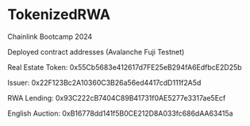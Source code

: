 # TokenizedRWA
Chainlink Bootcamp 2024

Deployed contract addresses (Avalanche Fuji Testnet)

Real Estate Token:
0x55Cb5683e412617d7FE25eB294fA6EdfbcE2D25b

Issuer:
0x22F123Bc2A10360C3B26a56ed4417cdD111f2A5d

RWA Lending:
0x93C222cB7404C89B41731f0AE5277e3317ae5Ecf

English Auction:
0xB16778dd141f5B0CE212D8A033fc686dAA63415a
